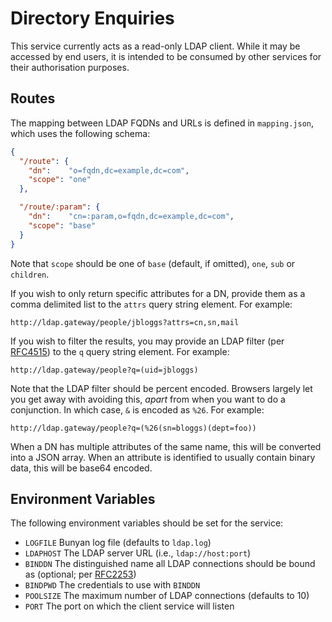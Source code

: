 # Directory Enquiries

This service currently acts as a read-only LDAP client. While it may be
accessed by end users, it is intended to be consumed by other services
for their authorisation purposes.

## Routes

The mapping between LDAP FQDNs and URLs is defined in `mapping.json`,
which uses the following schema:

```json
{
  "/route": {
    "dn":    "o=fqdn,dc=example,dc=com",
    "scope": "one"
  },

  "/route/:param": {
    "dn":    "cn=:param,o=fqdn,dc=example,dc=com",
    "scope": "base"
  }
}
```

Note that `scope` should be one of `base` (default, if omitted), `one`,
`sub` or `children`.

If you wish to only return specific attributes for a DN, provide them as
a comma delimited list to the `attrs` query string element. For example:

    http://ldap.gateway/people/jbloggs?attrs=cn,sn,mail

If you wish to filter the results, you may provide an LDAP filter (per
[RFC4515](http://tools.ietf.org/rfc/rfc4515.txt)) to the `q` query
string element. For example:

    http://ldap.gateway/people?q=(uid=jbloggs)

Note that the LDAP filter should be percent encoded. Browsers largely
let you get away with avoiding this, *apart* from when you want to do a
conjunction. In which case, `&` is encoded as `%26`. For example:

    http://ldap.gateway/people?q=(%26(sn=bloggs)(dept=foo))

When a DN has multiple attributes of the same name, this will be
converted into a JSON array. When an attribute is identified to usually
contain binary data, this will be base64 encoded.

## Environment Variables

The following environment variables should be set for the service:

* `LOGFILE` Bunyan log file (defaults to `ldap.log`)
* `LDAPHOST` The LDAP server URL (i.e., `ldap://host:port`)
* `BINDDN` The distinguished name all LDAP connections should be bound
  as (optional; per [RFC2253](http://www.ietf.org/rfc/rfc2253.txt))
* `BINDPWD` The credentials to use with `BINDDN`
* `POOLSIZE` The maximum number of LDAP connections (defaults to 10)
* `PORT` The port on which the client service will listen
